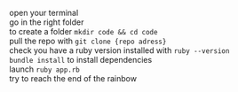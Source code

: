 open your terminal  
go in the right folder  
to create a folder ```mkdir code && cd code```  
pull the repo with ```git clone {repo adress}```  
check you have a ruby version installed with ```ruby --version```  
```bundle install``` to install dependencies  
launch ```ruby app.rb```  
try to reach the end of the rainbow  